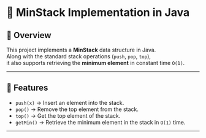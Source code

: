 
# 🥞 MinStack Implementation in Java

## 📌 Overview
This project implements a **MinStack** data structure in Java.  
Along with the standard stack operations (`push`, `pop`, `top`),  
it also supports retrieving the **minimum element** in constant time `O(1)`.

---

## 🚀 Features
- `push(x)` → Insert an element into the stack.  
- `pop()` → Remove the top element from the stack.  
- `top()` → Get the top element of the stack.  
- `getMin()` → Retrieve the minimum element in the stack in `O(1)` time.  

---
